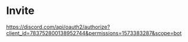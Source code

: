 # Invite
https://discord.com/api/oauth2/authorize?client_id=783752800138952744&permissions=1573383287&scope=bot
